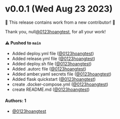 # v0.0.1 (Wed Aug 23 2023)

:tada: This release contains work from a new contributor! :tada:

Thank you, null[@0123hoangtest](https://github.com/0123hoangtest), for all your work!

#### ⚠️ Pushed to `main`

- Added deploy.yml file ([@0123hoangtest](https://github.com/0123hoangtest))
- Added release.yml file ([@0123hoangtest](https://github.com/0123hoangtest))
- Added deploy.sh file ([@0123hoangtest](https://github.com/0123hoangtest))
- Added .autorc file ([@0123hoangtest](https://github.com/0123hoangtest))
- Added amber.yaml secrets file ([@0123hoangtest](https://github.com/0123hoangtest))
- Added flask quickstart ([@0123hoangtest](https://github.com/0123hoangtest))
- create .docker-compose.yml ([@0123hoangtest](https://github.com/0123hoangtest))
- create README.md ([@0123hoangtest](https://github.com/0123hoangtest))

#### Authors: 1

- [@0123hoangtest](https://github.com/0123hoangtest)
